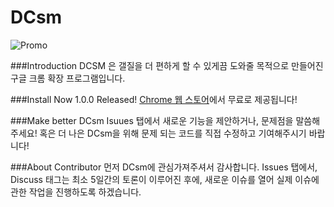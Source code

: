 DCsm
==========

![Promo](http://s13.postimg.org/aajjiu7t3/dcsm.png)

###Introduction
DCSM 은 갤질을 더 편하게 할 수 있게끔 도와줄 목적으로 만들어진  
구글 크롬 확장 프로그램입니다.  
  
###Install
Now 1.0.0 Released!
[Chrome 웹 스토어](https://chrome.google.com/webstore/detail/dcsm/pmmgcpnhibhbnnnkjgdgimecpkpheacp?utm_source=chrome-ntp-icon)에서 무료로 제공됩니다!
  
###Make better DCsm
Isuues 탭에서 새로운 기능을 제안하거나, 문제점을 말씀해주세요!
혹은 더 나은 DCsm을 위해 문제 되는 코드를 직접 수정하고 기여해주시기 바랍니다!
  
###About Contributor
먼저 DCsm에 관심가져주셔서 감사합니다.
Issues 탭에서, Discuss 태그는 최소 5일간의 토론이 이루어진 후에, 새로운 이슈를 열어 실제 이슈에 관한 작업을 진행하도록 하겠습니다.
